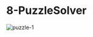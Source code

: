 # 8-PuzzleSolver

![puzzle-1](https://github.com/fadyaelorabi/8-PuzzleSolver/assets/162735361/81a29312-898a-4aac-9360-3e9881c4c5c5)
